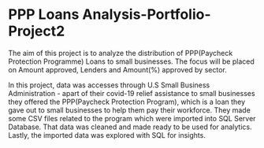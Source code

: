 # PPP Loans Analysis-Portfolio-Project2
The aim of this project is to analyze the distribution of PPP(Paycheck Protection Programme) Loans to small businesses. The focus will be placed on Amount approved, Lenders and Amount(%) approved by sector.

In this project, data was accesses through U.S Small Business Administration - apart of their covid-19 relief assistance to small businesses they offered the PPP(Paycheck Protection Program), which is a loan they gave out to small businesses to help them pay their workforce. They made some CSV files related to the program which were imported into SQL Server Database. That data was cleaned and made ready to be used for analytics. Lastly, the imported data was explored with SQL for insights.  
